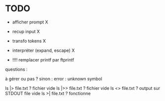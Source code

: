 # TODO

- afficher prompt				X
- recup input					X
- transfo tokens				X
- interpréter (expand, escape)	X

- !!!! remplacer printf par ftprintf


questions :

à gérer ou pas ? sinon : error : unknown symbol

ls |> file.txt ? fichier vide
ls |>> file.txt ? fichier vide
ls <> file.txt ? output sur STDOUT file vide 
ls >| file.txt ? fonctionne

